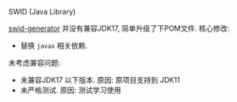 SWID (Java Library)

[swid-generator](https://github.com/Labs64/swid-generator) 并没有兼容JDK17, 简单升级了下POM文件. 
核心修改:
- 替换 `javax` 相关依赖.

未考虑兼容问题:
- 未兼容JDK17 以下版本. 原因: 原项目支持到 JDK11
- 未严格测试. 原因: 测试学习使用
